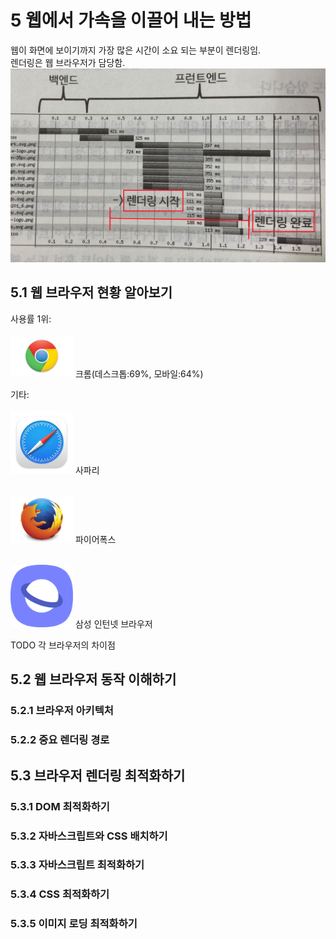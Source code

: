 # 5 웹에서 가속을 이끌어 내는 방법

웹이 화면에 보이기까지 가장 많은 시간이 소요 되는 부분이 렌더링임.   
렌더링은 웹 브라우저가 담당함.   
![](etc/1022/images/1.jpg)   

## 5.1 웹 브라우저 현황 알아보기

사용률 1위:   
<br><img src="etc/1022/images/2.jpg" alt="drawing" width="100"/>
크롬(데스크톱:69%, 모바일:64%)   

기타:   
<br><img src="etc/1022/images/3.png" alt="drawing" width="100"/>
사파리
    
<br><img src="etc/1022/images/4.jpg" alt="drawing" width="100"/>
파이어폭스        
   
<br><img src="etc/1022/images/5.png" alt="drawing" width="100"/>
삼성 인턴넷 브라우저


TODO 각 브라우저의 차이점


## 5.2 웹 브라우저 동작 이해하기

### 5.2.1 브라우저 아키텍처

### 5.2.2 중요 렌더링 경로

## 5.3 브라우저 렌더링 최적화하기

### 5.3.1 DOM 최적화하기

### 5.3.2 자바스크립트와 CSS 배치하기

### 5.3.3 자바스크립트 최적화하기

### 5.3.4 CSS 최적화하기

### 5.3.5 이미지 로딩 최적화하기